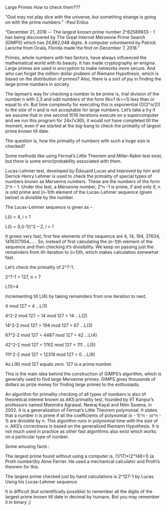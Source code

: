 Large Primes How to check them???

“God may not play dice with the universe, but something strange is going on with the prime numbers.”
-Paul Erdos

“December 21, 2018 -- The largest known prime number 2^82589933 - 1 has being discovered by The Great Internet Mersenne Prime Search (GIMPS) which has 24,862,048 digits. A computer volunteered by Patrick Laroche from Ocala, Florida made the find on December 7, 2018.”

Primes, whole numbers with two factors, have always influenced the mathematical world with its beauty. It has made cryptography an enigma. Large primes are used in encryption to make networks more secure. And who can forget the million-dollar problem of Riemann Hypothesis, which is based on the distribution of primes? Also, there is a sort of joy in finding the large prime numbers in society.

The layman’s way for checking a number to be prime is, trial division of the number n with 2,3 and odd numbers of the form 6k±1 (k>=1) less than or equal to √n. But time complexity for executing this is exponential (O(2^n/2)) to the size of n and is not acceptable for large numbers. Let’s take a try if we assume that in one second 1016 iterations execute on a supercomputer and we run this program for 24x7x365,  it would not have completed till the moment, even if we started at the big-bang to check the primality of largest prime known till date.

The question is, how the primality of numbers with such a huge size is checked? 

Some methods like using Fermat’s Little Theorem and Miller-Rabin test exist, but there is some error/probability associated with them.

Lucas-Lehmer test, developed by Édouard Lucas and improved by him and Derrick Henry Lehmer is used to check the primality of special types of numbers known as Mersenne numbers. These are the numbers of the form 2^n – 1. Under this test, a Mersenne number, 2^n -1 is prime, if and only if, n is odd prime and (n-1)th element of the Lucas-Lehmer sequence (given below) is divisible by the number. 

The Lucas-Lehmer sequence is given as –

L(i) = 4,                       i = 1

L(i) = (L(i-1))^2 – 2,        i > 1

It grows very fast, first few elements of the sequence are 4, 14, 194, 37634, 1416317954,.…. So, instead of first calculating the (n-1)th element of the sequence and then checking it’s divisibility. We keep on passing just the remainders from ith iteration to (i+1)th, which makes calculation somewhat fast.

Let’s check the primality of 2^7-1.

2^7-1 = 127, n = 7

L(1)=4

Incrementing till L(6) by taking remainders from one iteration to next.

4 mod 127 = 4                                …L(1)

4^2-2 mod 127 = 14 mod 127 = 14                    …L(2)

14^2-2 mod 127 = 194 mod 127 = 67                    …L(3)

67^2-2 mod 127 = 4487 mod 127 = 42                    …L(4)

42^2-2 mod 127 = 1762 mod 127 = 111                    …L(5)

111^2-2 mod 127 = 12319 mod 127 = 0                    …L(6)

As L(6) mod 127 equals zero. 127 is a prime number.

This is the main idea behind the construction of GIMPS’s algorithm, which is generally used to find large Mersenne primes. GIMPS gives thousands of dollars as prize money for finding large primes to the enthusiasts.

An algorithm for primality checking of all types of numbers is also of theoretical interest known as AKS primality test, founded by IIT Kanpur’s professors named Manindra Agrawal, Neeraj Kayal and Nitin Saxena, in 2002. It is a generalization of Fermat’s Little Theorem polynomial. It states that a number n is prime if all the coefficients of polynomial (x - 1)^n - (x^n - 1) are divisible by n. This algorithm runs in polynomial time with the size of n. AKS’s correctness is based on the generalized Riemann Hypothesis. It is not much used in practice as other fast algorithms also exist which works on a particular type of number.

Some amusing facts :

The largest prime found without using a computer is, (1/17)*(2^148+1) (a Proth number)by Aime Ferrier. He 
used a mechanical calculator and Proth’s theorem for this.

The largest prime checked just by hand calculations is 2^127-1 by Lucas. Using his Lucas-Lehmer sequence.

It is difficult (but scientifically possible) to remember all the digits of the largest prime known till date in decimal by humans. But you may remember it in binary ;)





